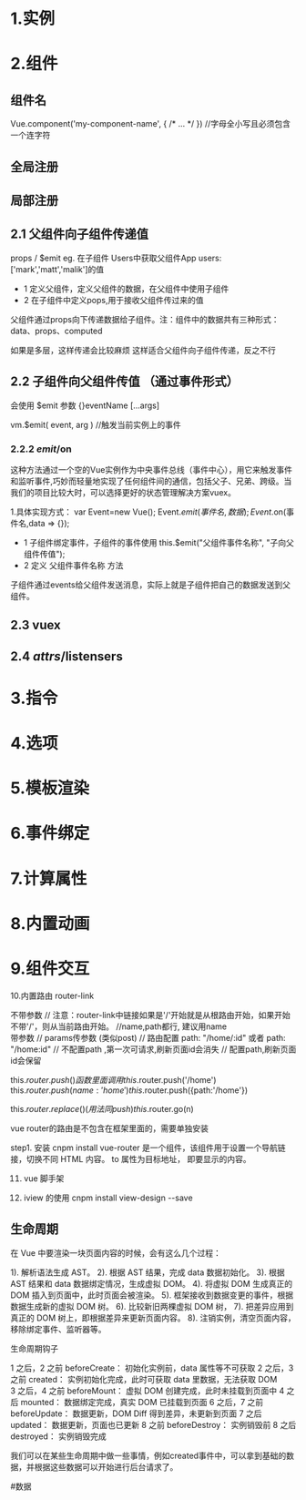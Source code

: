 # 1.实例 
# 2.组件 

## 组件名
Vue.component('my-component-name', { /* ... */ }) //字母全小写且必须包含一个连字符


## 全局注册
## 局部注册

## 2.1 父组件向子组件传递值

props / $emit
eg.
在子组件 Users中获取父组件App  users:['mark','matt','malik']的值
* 1 定义父组件，定义父组件的数据，在父组件中使用子组件
* 2 在子组件中定义pops,用于接收父组件传过来的值

父组件通过props向下传递数据给子组件。注：组件中的数据共有三种形式：data、props、computed

如果是多层，这样传递会比较麻烦
这样适合父组件向子组件传递，反之不行

## 2.2 子组件向父组件传值 （通过事件形式）
会使用 $emit
参数 {}eventName
     [...args]

vm.$emit( event, arg ) //触发当前实例上的事件

### 2.2.2 $emit/$on
这种方法通过一个空的Vue实例作为中央事件总线（事件中心），用它来触发事件和监听事件,巧妙而轻量地实现了任何组件间的通信，包括父子、兄弟、跨级。当我们的项目比较大时，可以选择更好的状态管理解决方案vuex。

1.具体实现方式：
    var Event=new Vue();
    Event.$emit(事件名,数据);
    Event.$on(事件名,data => {});


* 1 子组件绑定事件，子组件的事件使用  this.$emit("父组件事件名称", "子向父组件传值"); 
* 2 定义 父组件事件名称 方法

子组件通过events给父组件发送消息，实际上就是子组件把自己的数据发送到父组件。


## 2.3 vuex

 ## 2.4 $attrs/$listensers
 


# 3.指令 
# 4.选项 
# 5.模板渲染 
# 6.事件绑定 
# 7.计算属性 
# 8.内置动画 
# 9.组件交互 

10.内置路由
 router-link

  不带参数
 // 注意：router-link中链接如果是'/'开始就是从根路由开始，如果开始不带'/'，则从当前路由开始。
 <router-link :to="{name:'home'}"> 
<router-link :to="{path:'/home'}"> //name,path都行, 建议用name  
    带参数
    <router-link :to="{name:'home', params: {id:1}}"> 
// params传参数 (类似post)
// 路由配置 path: "/home/:id" 或者 path: "/home:id" 
// 不配置path ,第一次可请求,刷新页面id会消失
// 配置path,刷新页面id会保留


 this.$router.push() 函数里面调用
    this.$router.push('/home') 
    this.$router.push({name:'home'}) 
    this.$router.push({path:'/home'})


 this.$router.replace() (用法同push)
 this.$router.go(n)

vue router的路由是不包含在框架里面的，需要单独安装

step1. 安装 cnpm install vue-router
<router-link> 是一个组件，该组件用于设置一个导航链接，切换不同 HTML 内容。 to 属性为目标地址， 即要显示的内容。


11. vue 脚手架

12. iview 的使用
cnpm install view-design --save



## 生命周期
在 Vue 中要渲染一块页面内容的时候，会有这么几个过程：

1). 解析语法生成 AST。 
2). 根据 AST 结果，完成 data 数据初始化。 
3). 根据 AST 结果和 data 数据绑定情况，生成虚拟 DOM。 
4). 将虚拟 DOM 生成真正的 DOM 插入到页面中，此时页面会被渲染。
5). 框架接收到数据变更的事件，根据数据生成新的虚拟 DOM 树。 
6). 比较新旧两棵虚拟 DOM 树，
7). 把差异应用到真正的 DOM 树上，即根据差异来更新页面内容。
8). 注销实例，清空页面内容，移除绑定事件、监听器等。

生命周期钩子

1 之后，2 之前  beforeCreate：  初始化实例前，data 属性等不可获取
2 之后，3 之前  created：       实例初始化完成，此时可获取 data 里数据，无法获取 DOM	
3 之后，4 之前  beforeMount：   虚拟 DOM 创建完成，此时未挂载到页面中
4 之后          mounted：       数据绑定完成，真实 DOM 已挂载到页面
6 之后，7 之前  beforeUpdate：  数据更新，DOM Diff 得到差异，未更新到页面
7 之后          updated：       数据更新，页面也已更新
8 之前          beforeDestroy： 实例销毁前
8 之后          destroyed：     实例销毁完成

我们可以在某些生命周期中做一些事情，例如created事件中，可以拿到基础的数据，并根据这些数据可以开始进行后台请求了。

#数据